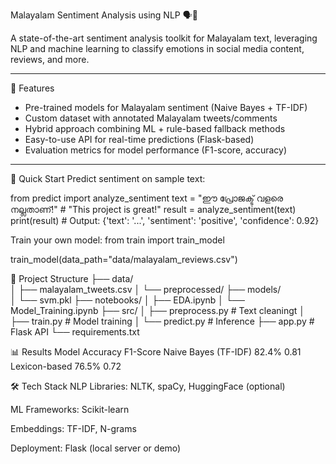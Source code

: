 Malayalam Sentiment Analysis using NLP 🗣️🧠  


A state-of-the-art sentiment analysis toolkit for Malayalam text, leveraging NLP and machine learning to classify emotions in social media content, reviews, and more.

---

🌟 Features

- Pre-trained models for Malayalam sentiment (Naive Bayes + TF-IDF)
- Custom dataset with annotated Malayalam tweets/comments
- Hybrid approach combining ML + rule-based fallback methods
- Easy-to-use API for real-time predictions (Flask-based)
- Evaluation metrics for model performance (F1-score, accuracy)

---


🚀 Quick Start
Predict sentiment on sample text:

from predict import analyze_sentiment
text = "ഈ പ്രോജക്ട് വളരെ നല്ലതാണ്!"  # "This project is great!"
result = analyze_sentiment(text)
print(result)  # Output: {'text': '...', 'sentiment': 'positive', 'confidence': 0.92}

Train your own model:
from train import train_model

train_model(data_path="data/malayalam_reviews.csv")

📂 Project Structure
├── data/                   
│   ├── malayalam_tweets.csv
│   └── preprocessed/
├── models/          
│   └── svm.pkl
├── notebooks/
│   ├── EDA.ipynb
│   └── Model_Training.ipynb
├── src/
│   ├── preprocess.py        # Text cleaningt
│   ├── train.py             # Model training
│   └── predict.py           # Inference
├── app.py                   # Flask API
└── requirements.txt


📊 Results
Model	Accuracy	F1-Score
Naive Bayes (TF-IDF)	82.4%	0.81
Lexicon-based	76.5%	0.72

🛠️ Tech Stack
NLP Libraries: NLTK, spaCy, HuggingFace (optional)

ML Frameworks: Scikit-learn

Embeddings: TF-IDF, N-grams

Deployment: Flask (local server or demo)
